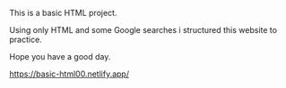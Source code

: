 This is a basic HTML project.

Using only HTML and some Google searches i structured this website to practice.

Hope you have a good day.



https://basic-html00.netlify.app/

